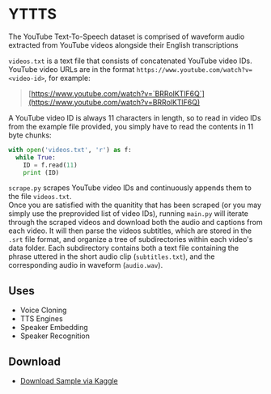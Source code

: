 # YTTTS

The YouTube Text-To-Speech dataset is comprised of waveform audio extracted from YouTube videos alongside their English transcriptions

`videos.txt` is a text file that consists of concatenated YouTube video IDs. YouTube video URLs are in the format `https://www.youtube.com/watch?v=<video-id>`, for example:

> [https://www.youtube.com/watch?v=`BRRolKTlF6Q`](https://www.youtube.com/watch?v=BRRolKTlF6Q)

A YouTube video ID is always 11 characters in length, so to read in video IDs from the example file provided, you simply have to read the contents in 11 byte chunks:

```python
with open('videos.txt', 'r') as f:
  while True:
    ID = f.read(11)
    print (ID)
```

`scrape.py` scrapes YouTube video IDs and continuously appends them to the file `videos.txt`. \
Once you are satisfied with the quanitity that has been scraped (or you may simply use the preprovided list of video IDs), running `main.py` will iterate through the scraped videos and download both the audio and captions from each video. It will then parse the videos subtitles, which are stored in the `.srt` file format, and organize a tree of subdirectories within each video's data folder. Each subdirectory contains both a text file containing the phrase uttered in the short audio clip (`subtitles.txt`), and the corresponding audio in waveform (`audio.wav`).


## Uses
* Voice Cloning
* TTS Engines
* Speaker Embedding
* Speaker Recognition

## Download
* [Download Sample via Kaggle](https://www.kaggle.com/ryanrudes/yttts-speech/download)

